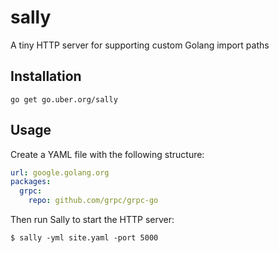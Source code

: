 # sally

A tiny HTTP server for supporting custom Golang import paths

## Installation

`go get go.uber.org/sally`

## Usage

Create a YAML file with the following structure:

```yaml
url: google.golang.org
packages:
  grpc:
    repo: github.com/grpc/grpc-go
```

Then run Sally to start the HTTP server:

```
$ sally -yml site.yaml -port 5000
```
